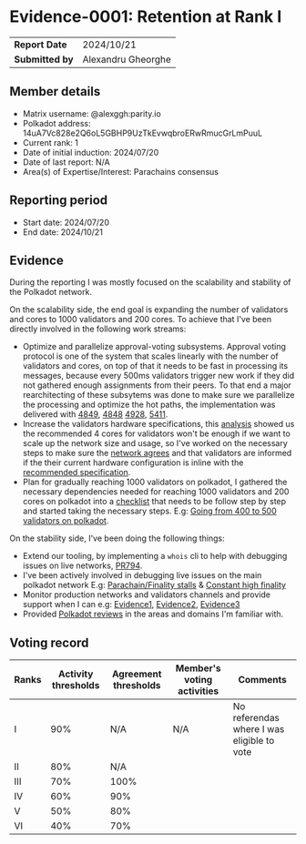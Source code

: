 # Evidence-0001: Retention at Rank I

|                 |                                                                                             |
| --------------- | ------------------------------------------------------------------------------------------- |
| **Report Date** | 2024/10/21                                                                                  |
| **Submitted by**| Alexandru Gheorghe                                                                          |


## Member details

- Matrix username: @alexggh:parity.io
- Polkadot address: 14uA7Vc828e2Q6oL5GBHP9UzTkEvwqbroERwRmucGrLmPuuL
- Current rank: 1
- Date of initial induction: 2024/07/20
- Date of last report: N/A
- Area(s) of Expertise/Interest: Parachains consensus


## Reporting period

- Start date: 2024/07/20
- End date: 2024/10/21


## Evidence
During the reporting I was mostly focused on the scalability and stability of the Polkadot network.

On the scalability side, the end goal is expanding the number of validators and cores to 1000 validators and 200 cores. To achieve that I've been directly involved in the following work streams:

- Optimize and parallelize approval-voting subsystems. Approval voting protocol is one of the system that scales linearly with the number of validators and cores, on top of that it needs to be  fast in processing its messages, because every 500ms validators trigger new work if they did not gathered enough assignments from their peers. To that end a major rearchitecting of these subsytems was done to make sure we parallelize the processing and optimize the hot paths, the implementation was delivered with [4849](https://github.com/paritytech/polkadot-sdk/pull/4849), [4848](https://github.com/paritytech/polkadot-sdk/pull/4848) [4928](https://github.com/paritytech/polkadot-sdk/pull/4928), [5411](https://github.com/paritytech/polkadot-sdk/pull/5411).
- Increase the validators hardware specifications, this [analysis](https://forum.polkadot.network/t/rfc-increasing-recommended-minimum-core-count-for-reference-hardware/8156) showed us the recommended 4 cores for validators won't be enough if we want to scale up the network size and usage, so I've worked on the necessary steps to make sure the [network agrees](https://polkadot.subsquare.io/referenda/1051) and that validators are informed if the their current hardware configuration is inline with the [recommended specification](https://github.com/paritytech/polkadot-sdk/pull/5127).
- Plan for gradually reaching 1000 validators on polkadot, I gathered the necessary dependencies needed for reaching 1000 validators and 200 cores on polkadot into a [checklist](https://github.com/paritytech/polkadot-sdk/issues/5867) that needs to be follow step by step and started taking the necessary steps. E.g: [Going from 400 to 500 validators on polkadot](https://polkadot.subsquare.io/referenda/1200).


On the stability side, I've been doing the following things:
- Extend our tooling, by implementing a `whois` cli to help with debugging issues on live networks, [PR794](https://github.com/paritytech/polkadot-introspector/pull/794).
- I've been actively involved in debugging live issues on the main polkadot network E.g: [Parachain/Finality stalls](https://forum.polkadot.network/t/2024-09-17-polkadot-finality-lag-slow-parachain-production-immediately-after-runtime-upgrade-post-mortem/10057) & [Constant high finality](https://github.com/paritytech/project-mythical/issues/213#issuecomment-2297028051)
- Monitor production networks and validators channels and provide support when I can e.g: [Evidence1](https://matrix.to/#/!LhjZccBOqFNYKLdmbb:polkadot.builders/$172483314110VdvXX:parity.io?via=parity.io&via=matrix.org&via=corepaper.org), [Evidence2](https://matrix.to/#/!LhjZccBOqFNYKLdmbb:polkadot.builders/$17291518211dYsEi:parity.io?via=parity.io&via=matrix.org&via=corepaper.org), [Evidence3](https://matrix.to/#/!NZrbtteFeqYKCUGQtr:matrix.parity.io/$17265749343cYdwX:parity.io?via=parity.io&via=corepaper.org&via=matrix.org)
- Provided [Polkadot reviews](https://github.com/paritytech/polkadot-sdk/pulls?q=is%3Apr+reviewed-by%3Aalexggh+sort%3Aupdated-desc) in the areas and domains I'm familiar with.



## Voting record

|  Ranks | Activity thresholds | Agreement thresholds | Member's voting activities | Comments |
|---|---|---|---|---|
|I  |90%   |N/A   |N/A | No referendas where I was eligible to vote  |
|II |80%   |N/A   |   |  |
|III|70%   |100%  |   |  |
|IV |60%   |90%   |   |  |
|V  |50%   |80%   |   |  |
|VI |40%   |70%   |   |  |

